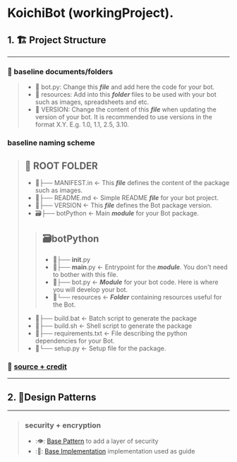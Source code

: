 # KoichiBot (workingProject).
## 1. 🏗️ Project Structure

---

### 🧢 baseline documents/folders

> - 📄 bot.py: Change this ***file*** and add here the code for your bot.
> - 📁 resources: Add into this ***folder*** files to be used with your bot such as images, spreadsheets and etc. 
> - 📄 VERSION: Change the content of this ***file*** when updating the version of your bot. It is recommended to use versions in the format X.Y. E.g. 1.0, 1.1, 2.5, 3.10.

### baseline naming scheme
> ## 🌳 ROOT FOLDER ️
> - 📄├── MANIFEST.in       <- This ***file*** defines the content of the package such as images.
> - 📄├── README.md         <- Simple README ***file*** for your bot project. 
> - 📄├── VERSION           <- This ***file*** defines the Bot package version.
> - 🗃️├── botPython         <- Main ***module*** for your Bot package.
> > ## 🗃️botPython 
> > - 📄├── __init__.py 
> > - 📄├── __main__.py   <- Entrypoint for the ***module***. You don't need to bother with this file. 
> > - 📄├── bot.py        <- ***Module*** for your bot code. Here is where you will develop your bot. 
> >-   📁└── resources     <- ***Folder*** containing resources useful for the Bot. 
> - 📄├── build.bat         <- Batch script to generate the package 
> - 📄├── build.sh          <- Shell script to generate the package 
> - 📄├── requirements.txt  <- File describing the python dependencies for your Bot. 
> - 📄└── setup.py          <- Setup file for the package.
> 

### :memo: [source + credit](https://botcity-dev.github.io/bot-python-template/project/)

---

## 2. 🎨Design Patterns

---

> ### security + encryption
> - :👁️: [Base Pattern](https://refactoring.guru/design-patterns/proxy) to add a layer of security
> - :🧿: [Base Implementation](https://rednafi.github.io/digressions/python/2020/06/16/python-proxy-pattern.html) implementation used as guide

